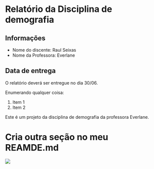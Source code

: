 # Relatório da Disciplina de demografia

## Informações
- Nome do discente: Raul Seixas
- Nome da Professora: Everlane

## Data de entrega

O relatório deverá ser entregue no dia 30/06.

Enumerando qualquer coisa:

1. Item 1
2. Item 2

Este é um projeto da disciplina de demografia da professora Everlane.

# Cria outra seção no meu REAMDE.md

![](https://upload.wikimedia.org/wikipedia/pt/9/91/Alf-Poster.jpg)
